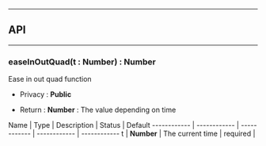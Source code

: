 


-----------------------------
## API
-----------------------------

### easeInOutQuad(t : Number) : Number
Ease in out quad function

- Privacy : **Public**

- Return : **Number** : The value depending on time

Name | Type | Description | Status | Default
------------ | ------------ | ------------ | ------------ | ------------
t | **Number** | The current time | required | 



